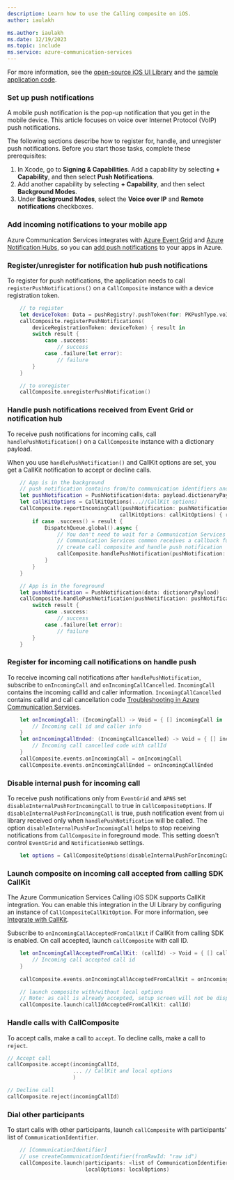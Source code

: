 ```yaml
---
description: Learn how to use the Calling composite on iOS.
author: iaulakh

ms.author: iaulakh
ms.date: 12/19/2023
ms.topic: include
ms.service: azure-communication-services
---
```


For more information, see the [open-source iOS UI Library](https://github.com/Azure/communication-ui-library-ios) and the [sample application code](https://github.com/Azure-Samples/communication-services-ios-quickstarts/tree/main/ui-calling).

### Set up push notifications

A mobile push notification is the pop-up notification that you get in the mobile device. This article focuses on voice over Internet Protocol (VoIP) push notifications.

The following sections describe how to register for, handle, and unregister push notifications. Before you start those tasks, complete these prerequisites:

1. In Xcode, go to **Signing & Capabilities**. Add a capability by selecting **+ Capability**, and then select **Push Notifications**.
2. Add another capability by selecting **+ Capability**, and then select **Background Modes**.
3. Under **Background Modes**, select the **Voice over IP** and **Remote notifications** checkboxes.

### Add incoming notifications to your mobile app

Azure Communication Services integrates with [Azure Event Grid](../../../../../event-grid/overview.md) and [Azure Notification Hubs](../../../../../notification-hubs/notification-hubs-push-notification-overview.md), so you can [add push notifications](../../../../concepts/notifications.md) to your apps in Azure. 

### Register/unregister for notification hub push notifications

To register for push notifications, the application needs to call `registerPushNotifications()` on a `CallComposite` instance with a device registration token.

```swift
    // to register
    let deviceToken: Data = pushRegistry?.pushToken(for: PKPushType.voIP)
    callComposite.registerPushNotifications(
        deviceRegistrationToken: deviceToken) { result in
        switch result {
            case .success:
                // success
            case .failure(let error):
                // failure
        }
    }

    // to unregister
    callComposite.unregisterPushNotification()
```

### Handle push notifications received from Event Grid or notification hub

To receive push notifications for incoming calls, call `handlePushNotification()` on a `CallComposite` instance with a dictionary payload.

When you use `handlePushNotification()` and CallKit options are set, you get a CallKit notification to accept or decline calls.

```swift
    // App is in the background
    // push notification contains from/to communication identifiers and event type
    let pushNotification = PushNotification(data: payload.dictionaryPayload)
    let callKitOptions = CallKitOptions(...//CallKit options)
    CallComposite.reportIncomingCall(pushNotification: pushNotification,
                                    callKitOptions: callKitOptions) { result in
        if case .success() = result {
            DispatchQueue.global().async {
                // You don't need to wait for a Communication Services token to handle the push because 
                // Communication Services common receives a callback function to get the token with refresh options
                // create call composite and handle push notification
                callComposite.handlePushNotification(pushNotification: pushNotification)
            }
        }
    }

    // App is in the foreground
    let pushNotification = PushNotification(data: dictionaryPayload)
    callComposite.handlePushNotification(pushNotification: pushNotification) { result in
        switch result {
            case .success:
                // success
            case .failure(let error):
                // failure
        }
    }
```

### Register for incoming call notifications on handle push

To receive incoming call notifications after `handlePushNotification`, subscribe to `onIncomingCall` and `onIncomingCallCancelled`. `IncomingCall` contains the incoming callId and caller information. `IncomingCallCancelled` contains callId and call cancellation code [Troubleshooting in Azure Communication Services](../../../../concepts/troubleshooting-info.md#calling-sdk-error-codes).

```swift
    let onIncomingCall: (IncomingCall) -> Void = { [] incomingCall in
        // Incoming call id and caller info
    }
    let onIncomingCallEnded: (IncomingCallCancelled) -> Void = { [] incomingCallCancelled in
        // Incoming call cancelled code with callId
    }
    callComposite.events.onIncomingCall = onIncomingCall
    callComposite.events.onIncomingCallEnded = onIncomingCallEnded
```

### Disable internal push for incoming call

To receive push notifications only from `EventGrid` and `APNS` set `disableInternalPushForIncomingCall` to true in `CallCompositeOptions`. If `disableInternalPushForIncomingCall` is true, push notification event from ui library received only when `handlePushNotification` will be called. The option `disableInternalPushForIncomingCall` helps to stop receiving notifications from `CallComposite` in foreground mode. This setting doesn't control `EventGrid` and `NotificationHub` settings.

```swift
    let options = CallCompositeOptions(disableInternalPushForIncomingCall: true)
```

### Launch composite on incoming call accepted from calling SDK CallKit
The Azure Communication Services Calling iOS SDK supports CallKit integration. You can enable this integration in the UI Library by configuring an instance of `CallCompositeCallKitOption`. For more information, see [Integrate with CallKit](../../../calling-sdk/callkit-integration.md).

Subscribe to `onIncomingCallAcceptedFromCallKit` if CallKit from calling SDK is enabled. On call accepted, launch `callComposite` with call ID.

```swift
    let onIncomingCallAcceptedFromCallKit: (callId) -> Void = { [] callId in
        // Incoming call accepted call id
    }
    
    callComposite.events.onIncomingCallAcceptedFromCallKit = onIncomingCallAcceptedFromCallKit

    // launch composite with/without local options
    // Note: as call is already accepted, setup screen will not be displayed
    callComposite.launch(callIdAcceptedFromCallKit: callId)
```

### Handle calls with CallComposite 

To accept calls, make a call to `accept`. To decline calls, make a call to `reject`.

```swift
// Accept call
callComposite.accept(incomingCallId, 
                     ... // CallKit and local options
                     )

// Decline call
callComposite.reject(incomingCallId)
```

### Dial other participants

To start calls with other participants, launch `callComposite` with participants' list of `CommunicationIdentifier`.

```swift
    // [CommunicationIdentifier]
    // use createCommunicationIdentifier(fromRawId: "raw id")
    callComposite.launch(participants: <list of CommunicationIdentifier>,
                         localOptions: localOptions)
```

